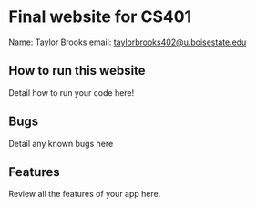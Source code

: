 # Final website for CS401

Name: Taylor Brooks
email: taylorbrooks402@u.boisestate.edu

## How to run this website

Detail how to run your code here!

## Bugs

Detail any known bugs here

## Features

Review all the features of your app here.
